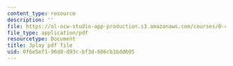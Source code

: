 ```yaml
---
content_type: resource
description: ''
file: https://ol-ocw-studio-app-production.s3.amazonaws.com/courses/8-422-atomic-and-optical-physics-ii-spring-2013/0f6e5ef196d8d93cbf3d606cb1bdd605_ZEmvTidO7k4.pdf
file_type: application/pdf
resourcetype: Document
title: 3play pdf file
uid: 0f6e5ef1-96d8-d93c-bf3d-606cb1bdd605
---
```

